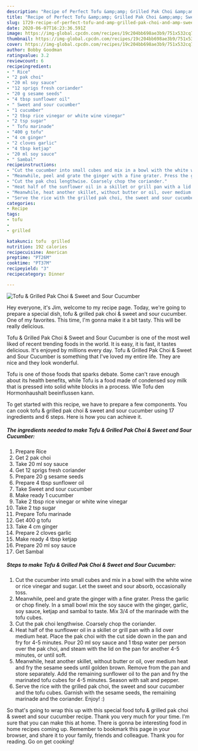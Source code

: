 ```yaml
---
description: "Recipe of Perfect Tofu &amp;amp; Grilled Pak Choi &amp;amp; Sweet and Sour Cucumber"
title: "Recipe of Perfect Tofu &amp;amp; Grilled Pak Choi &amp;amp; Sweet and Sour Cucumber"
slug: 1729-recipe-of-perfect-tofu-and-amp-grilled-pak-choi-and-amp-sweet-and-sour-cucumber
date: 2020-06-07T16:23:36.591Z
image: https://img-global.cpcdn.com/recipes/19c204bb698ae3b9/751x532cq70/tofu-grilled-pak-choi-sweet-and-sour-cucumber-recipe-main-photo.jpg
thumbnail: https://img-global.cpcdn.com/recipes/19c204bb698ae3b9/751x532cq70/tofu-grilled-pak-choi-sweet-and-sour-cucumber-recipe-main-photo.jpg
cover: https://img-global.cpcdn.com/recipes/19c204bb698ae3b9/751x532cq70/tofu-grilled-pak-choi-sweet-and-sour-cucumber-recipe-main-photo.jpg
author: Bobby Goodman
ratingvalue: 3.2
reviewcount: 6
recipeingredient:
- " Rice"
- "2 pak choi"
- "20 ml soy sauce"
- "12 sprigs fresh coriander"
- "20 g sesame seeds"
- "4 tbsp sunflower oil"
- " Sweet and sour cucumber"
- "1 cucumber"
- "2 tbsp rice vinegar or white wine vinegar"
- "2 tsp sugar"
- " Tofu marinade"
- "400 g tofu"
- "4 cm ginger"
- "2 cloves garlic"
- "4 tbsp ketjap"
- "20 ml soy sauce"
- " Sambal"
recipeinstructions:
- "Cut the cucumber into small cubes and mix in a bowl with the white wine or rice vinegar and sugar. Let the sweet and sour absorb, occasionally toss."
- "Meanwhile, peel and grate the ginger with a fine grater. Press the garlic or chop finely. In a small bowl mix the soy sauce with the ginger, garlic, soy sauce, ketjap and sambal to taste. Mix 3/4 of the marinade with the tofu cubes."
- "Cut the pak choi lengthwise. Coarsely chop the coriander."
- "Heat half of the sunflower oil in a skillet or grill pan with a lid over medium heat. Place the pak choi with the cut side down in the pan and fry for 4-5 minutes. Pour 20 ml soy sauce and 1 tbsp water per person over the pak choi, and steam with the lid on the pan for another 4-5 minutes, or until soft."
- "Meanwhile, heat another skillet, without butter or oil, over medium heat and fry the sesame seeds until golden brown. Remove from the pan and store separately. Add the remaining sunflower oil to the pan and fry the marinated tofu cubes for 4-5 minutes. Season with salt and pepper."
- "Serve the rice with the grilled pak choi, the sweet and sour cucumber and the tofu cubes. Garnish with the sesame seeds, the remaining marinade and the coriander. Enjoy! :)"
categories:
- Recipe
tags:
- tofu
- 
- grilled

katakunci: tofu  grilled 
nutrition: 192 calories
recipecuisine: American
preptime: "PT26M"
cooktime: "PT37M"
recipeyield: "3"
recipecategory: Dinner

---
```



![Tofu &amp; Grilled Pak Choi &amp; Sweet and Sour Cucumber](https://img-global.cpcdn.com/recipes/19c204bb698ae3b9/751x532cq70/tofu-grilled-pak-choi-sweet-and-sour-cucumber-recipe-main-photo.jpg)

Hey everyone, it's Jim, welcome to my recipe page. Today, we're going to prepare a special dish, tofu &amp; grilled pak choi &amp; sweet and sour cucumber. One of my favorites. This time, I'm gonna make it a bit tasty. This will be really delicious.

Tofu &amp; Grilled Pak Choi &amp; Sweet and Sour Cucumber is one of the most well liked of recent trending foods in the world. It is easy, it is fast, it tastes delicious. It's enjoyed by millions every day. Tofu &amp; Grilled Pak Choi &amp; Sweet and Sour Cucumber is something that I've loved my entire life. They are nice and they look wonderful.

Tofu is one of those foods that sparks debate. Some can&#39;t rave enough about its health benefits, while Tofu is a food made of condensed soy milk that is pressed into solid white blocks in a process. Wie Tofu den Hormonhaushalt beeinflussen kann.


To get started with this recipe, we have to prepare a few components. You can cook tofu &amp; grilled pak choi &amp; sweet and sour cucumber using 17 ingredients and 6 steps. Here is how you can achieve it.

<!--inarticleads1-->

##### The ingredients needed to make Tofu &amp; Grilled Pak Choi &amp; Sweet and Sour Cucumber:

1. Prepare  Rice
1. Get 2 pak choi
1. Take 20 ml soy sauce
1. Get 12 sprigs fresh coriander
1. Prepare 20 g sesame seeds
1. Prepare 4 tbsp sunflower oil
1. Take  Sweet and sour cucumber
1. Make ready 1 cucumber
1. Take 2 tbsp rice vinegar or white wine vinegar
1. Take 2 tsp sugar
1. Prepare  Tofu marinade
1. Get 400 g tofu
1. Take 4 cm ginger
1. Prepare 2 cloves garlic
1. Make ready 4 tbsp ketjap
1. Prepare 20 ml soy sauce
1. Get  Sambal




<!--inarticleads2-->

##### Steps to make Tofu &amp; Grilled Pak Choi &amp; Sweet and Sour Cucumber:

1. Cut the cucumber into small cubes and mix in a bowl with the white wine or rice vinegar and sugar. Let the sweet and sour absorb, occasionally toss.
1. Meanwhile, peel and grate the ginger with a fine grater. Press the garlic or chop finely. In a small bowl mix the soy sauce with the ginger, garlic, soy sauce, ketjap and sambal to taste. Mix 3/4 of the marinade with the tofu cubes.
1. Cut the pak choi lengthwise. Coarsely chop the coriander.
1. Heat half of the sunflower oil in a skillet or grill pan with a lid over medium heat. Place the pak choi with the cut side down in the pan and fry for 4-5 minutes. Pour 20 ml soy sauce and 1 tbsp water per person over the pak choi, and steam with the lid on the pan for another 4-5 minutes, or until soft.
1. Meanwhile, heat another skillet, without butter or oil, over medium heat and fry the sesame seeds until golden brown. Remove from the pan and store separately. Add the remaining sunflower oil to the pan and fry the marinated tofu cubes for 4-5 minutes. Season with salt and pepper.
1. Serve the rice with the grilled pak choi, the sweet and sour cucumber and the tofu cubes. Garnish with the sesame seeds, the remaining marinade and the coriander. Enjoy! :)




So that's going to wrap this up with this special food tofu &amp; grilled pak choi &amp; sweet and sour cucumber recipe. Thank you very much for your time. I'm sure that you can make this at home. There is gonna be interesting food in home recipes coming up. Remember to bookmark this page in your browser, and share it to your family, friends and colleague. Thank you for reading. Go on get cooking!
